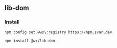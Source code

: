 ## lib-dom

### Install

```
npm config set @wx\:registry https://npm.svar.dev
```

```
npm install @wx/lib-dom
```